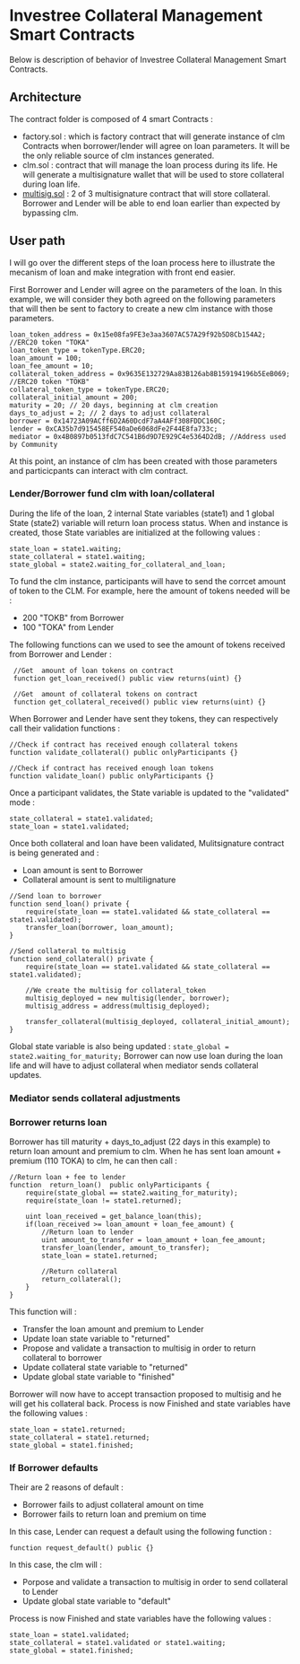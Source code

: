 # Investree Collateral Management Smart Contracts

Below is description of behavior of Investree Collateral Management Smart Contracts.

## Architecture

The contract folder is composed of 4 smart Contracts :
- factory.sol : which is factory contract that will generate instance of clm Contracts when borrower/lender will agree on loan parameters. It will be the only reliable source of clm instances generated.
- clm.sol : contract that will manage the loan process during its life. He will generate a multisignature wallet that will be used to store collateral during loan life.
- [multisig.sol](multisig.sol) : 2 of 3 multisignature contract that will store collateral. Borrower and Lender will be able to end loan earlier than expected by bypassing clm.

## User path

I will go over the different steps of the loan process here to illustrate the mecanism of loan and make integration with front end easier.

First Borrower and Lender will agree on the parameters of the loan. In this example, we will consider they both agreed on the following parameters that will then be sent to factory to create a new clm instance with those parameters.

```
loan_token_address = 0x15e08fa9FE3e3aa3607AC57A29f92b5D8Cb154A2; //ERC20 token "TOKA"
loan_token_type = tokenType.ERC20;
loan_amount = 100;
loan_fee_amount = 10;
collateral_token_address = 0x9635E132729Aa83B126ab8B159194196b5EeB069; //ERC20 token "TOKB"
collateral_token_type = tokenType.ERC20;
collateral_initial_amount = 200;
maturity = 20; // 20 days, beginning at clm creation
days_to_adjust = 2; // 2 days to adjust collateral
borrower = 0x14723A09ACff6D2A60DcdF7aA4AFf308FDDC160C;
lender = 0xCA35b7d915458EF540aDe6068dFe2F44E8fa733c;
mediator = 0x4B0897b0513fdC7C541B6d9D7E929C4e5364D2dB; //Address used by Community
```

At this point, an instance of clm has been created with those parameters and particicpants can interact with clm contract.

### Lender/Borrower fund clm with loan/collateral

During the life of the loan, 2 internal State variables (state1) and 1 global State (state2) variable will return loan process status.
When and instance is created, those State variables are initialized at the following values :

```
state_loan = state1.waiting;
state_collateral = state1.waiting;
state_global = state2.waiting_for_collateral_and_loan;
```

To fund the clm instance, participants will have to send the corrcet amount of token to the CLM. For example, here the amount of tokens needed will be :
- 200 "TOKB" from Borrower
- 100 "TOKA" from Lender

The following functions can we used to see the amount of tokens received from Borrower and Lender :

```
 //Get  amount of loan tokens on contract
 function get_loan_received() public view returns(uint) {}
    
 //Get  amount of collateral tokens on contract
 function get_collateral_received() public view returns(uint) {}
 ```

When Borrower and Lender have sent they tokens, they can respectively call their validation functions :

```
//Check if contract has received enough collateral tokens
function validate_collateral() public onlyParticipants {}
    
//Check if contract has received enough loan tokens
function validate_loan() public onlyParticipants {}
```
Once a participant validates, the State variable is updated to the "validated" mode :
```
state_collateral = state1.validated;
state_loan = state1.validated;
```
Once both collateral and loan have been validated, Mulitsignature contract is being generated and :
- Loan amount is sent to Borrower
- Collateral amount is sent to multilignature 

```
//Send loan to borrower
function send_loan() private {
    require(state_loan == state1.validated && state_collateral == state1.validated);
    transfer_loan(borrower, loan_amount);
}
    
//Send collateral to multisig
function send_collateral() private {
    require(state_loan == state1.validated && state_collateral == state1.validated);
        
    //We create the multisig for collateral_token
    multisig_deployed = new multisig(lender, borrower);
    multisig_address = address(multisig_deployed);
        
    transfer_collateral(multisig_deployed, collateral_initial_amount);
}
```
Global state variable is also being updated : ```state_global = state2.waiting_for_maturity;```
Borrower can now use loan during the loan life and will have to adjust collateral when mediator sends collateral updates.

### Mediator sends collateral adjustments

### Borrower returns loan

Borrower has till maturity + days_to_adjust (22 days in this example) to return loan amount and premium to clm.
When he has sent loan amount + premium (110 TOKA) to clm, he can then call :

```
//Return loan + fee to lender
function  return_loan()  public onlyParticipants {
    require(state_global == state2.waiting_for_maturity);
    require(state_loan != state1.returned);
        
    uint loan_received = get_balance_loan(this);
    if(loan_received >= loan_amount + loan_fee_amount) {
        //Return loan to lender
        uint amount_to_transfer = loan_amount + loan_fee_amount;
        transfer_loan(lender, amount_to_transfer);
        state_loan = state1.returned;
            
        //Return collateral
        return_collateral();
    }
}
```
This function will :
- Transfer the loan amount and premium to Lender
- Update loan state variable to "returned"
- Propose and validate a transaction to multisig in order to return collateral to borrower
- Update collateral state variable to "returned"
- Update global state variable to "finished"

Borrower will now have to accept transaction proposed to multisig and he will get his collateral back.
Process is now Finished and state variables have the following values :

```
state_loan = state1.returned;
state_collateral = state1.returned;
state_global = state1.finished;
```
### If Borrower defaults

Their are 2 reasons of default :
- Borrower fails to adjust collateral amount on time
- Borrower fails to return loan and premium on time

In this case, Lender can request a default using the following function :
```
function request_default() public {}
```
In this case, the clm will :
- Porpose and validate a transaction to multisig in order to send collateral to Lender
- Update global state variable to "default"

Process is now Finished and state variables have the following values :
```
state_loan = state1.validated;
state_collateral = state1.validated or state1.waiting;
state_global = state1.finished;
```
